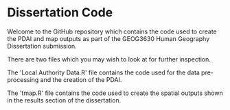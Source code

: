 # Dissertation Code

Welcome to the GitHub repository which contains the code used to create the PDAI and map outputs as part of the GEOG3630 Human Geography Dissertation submission.

There are two files which you may wish to look at for further inspection.

The 'Local Authority Data.R' file contains the code used for the data pre-processing and the creation of the PDAI.

The 'tmap.R' file contains the code used to create the spatial outputs shown in the results section of the dissertation.